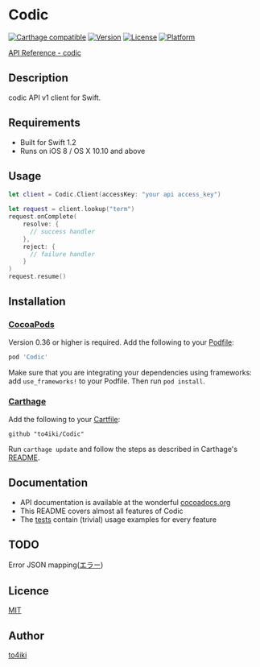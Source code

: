 Codic
=====

[![Carthage compatible](https://img.shields.io/badge/Carthage-compatible-4BC51D.svg?style=flat)](https://github.com/Carthage/Carthage)
[![Version](https://img.shields.io/cocoapods/v/Codic.svg?style=flat)](http://cocoadocs.org/docsets/Codic)
[![License](https://img.shields.io/cocoapods/l/Codic.svg?style=flat)](http://cocoadocs.org/docsets/Codic)
[![Platform](https://img.shields.io/cocoapods/p/Codic.svg?style=flat)](http://cocoadocs.org/docsets/Codic)

[API Reference - codic](https://next.codic.jp/docs/api)

## Description
codic API v1 client for Swift.

## Requirements

- Built for Swift 1.2
- Runs on iOS 8 / OS X 10.10 and above

## Usage

```swift
let client = Codic.Client(accessKey: "your api access_key")

let request = client.lookup("term")
request.onComplete(
    resolve: {
      // success handler
    },
    reject: {
      // failure handler
    }
)
request.resume()
```

## Installation
### [CocoaPods](http://cocoapods.org/)
Version 0.36 or higher is required. Add the following to your [Podfile](http://guides.cocoapods.org/using/the-podfile.html):

```rb
pod 'Codic'
```

Make sure that you are integrating your dependencies using frameworks: add `use_frameworks!` to your Podfile. Then run `pod install`.

### [Carthage](https://github.com/Carthage/Carthage)
Add the following to your [Cartfile](https://github.com/Carthage/Carthage/blob/master/Documentation/Artifacts.md#cartfile):

```
github "to4iki/Codic"
```

Run `carthage update` and follow the steps as described in Carthage's [README](https://github.com/Carthage/Carthage#adding-frameworks-to-an-application).

## Documentation
- API documentation is available at the wonderful [cocoadocs.org](http://cocoadocs.org/docsets/Codic)
- This README covers almost all features of Codic
- The [tests](CodicTests) contain (trivial) usage examples for every feature

## TODO

Error JSON mapping([エラー](https://next.codic.jp/docs/api))

## Licence

[MIT](https://github.com/to4iki/Codic/master/LICENSE)

## Author

[to4iki](https://github.com/to4iki)
